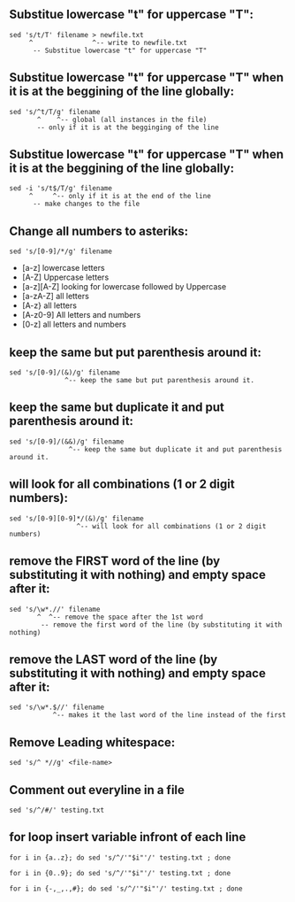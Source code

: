 ## Substitue lowercase "t" for uppercase "T":
```
sed 's/t/T' filename > newfile.txt
     ^               ^-- write to newfile.txt
      -- Substitue lowercase "t" for uppercase "T"
```
## Substitue lowercase "t" for uppercase "T" when it is at the beggining of the line globally:
```
sed 's/^t/T/g' filename
       ^    ^-- global (all instances in the file)
       -- only if it is at the begginging of the line
```

## Substitue lowercase "t" for uppercase "T" when it is at the beggining of the line globally:
```
sed -i 's/t$/T/g' filename
     ^     ^-- only if it is at the end of the line
      -- make changes to the file
```
## Change all numbers to asteriks:
```
sed 's/[0-9]/*/g' filename
```
- [a-z] lowercase letters
- [A-Z] Uppercase letters      
- [a-z][A-Z] looking for lowercase followed by Uppercase
- [a-zA-Z] all letters
- [A-z} all letters
- [A-z0-9] All letters and numbers
- [0-z] all letters and numbers

## keep the same but put parenthesis around it:
```
sed 's/[0-9]/(&)/g' filename
              ^-- keep the same but put parenthesis around it.
```
## keep the same but duplicate it and put parenthesis around it:
```
sed 's/[0-9]/(&&)/g' filename
               ^-- keep the same but duplicate it and put parenthesis around it.
```
## will look for all combinations (1 or 2 digit numbers):
```
sed 's/[0-9][0-9]*/(&)/g' filename
                 ^-- will look for all combinations (1 or 2 digit numbers)
```

## remove the FIRST word of the line (by substituting it with nothing) and empty space after it:
```
sed 's/\w*.//' filename
       ^  ^-- remove the space after the 1st word
        -- remove the first word of the line (by substituting it with nothing)
```
## remove the LAST word of the line (by substituting it with nothing) and empty space after it:
```
sed 's/\w*.$//' filename
           ^-- makes it the last word of the line instead of the first 
```


## Remove Leading whitespace:
```
sed 's/^ *//g' <file-name>
```

## Comment out everyline in a file
```
sed 's/^/#/' testing.txt 
```


## for loop insert variable infront of each line
```
for i in {a..z}; do sed 's/^/'"$i"'/' testing.txt ; done

for i in {0..9}; do sed 's/^/'"$i"'/' testing.txt ; done

for i in {-,_,.,#}; do sed 's/^/'"$i"'/' testing.txt ; done
```
